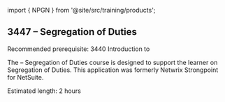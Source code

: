 import { NPGN } from '@site/src/training/products';

## 3447 <NPGN /> – Segregation of Duties

Recommended prerequisite: 3440 Introduction to <NPGN />

The <NPGN /> – Segregation of Duties course is designed to support the learner on Segregation of Duties. This application was formerly Netwrix Strongpoint for NetSuite.

Estimated length: 2 hours
